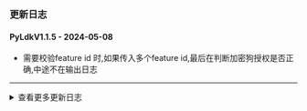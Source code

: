### 更新日志


#### PyLdkV1.1.5 - 2024-05-08
* 需要校验feature id 时,如果传入多个feature id,最后在判断加密狗授权是否正确,中途不在输出日志
---


<details onclose>
<summary>查看更多更新日志</summary>

#### PyLdkV1.1.4 - 2023-05-08
* 初始化的时候就需要校验feature id 是否存在
---


#### PyLdkV1.1.3 - 2023-05-08
* 支持自定义授权ID登录
* 自动打包使用最新的ubuntu
---

#### PyLdkV1.1.2 - 2023-03-24
* login直接返回haspStruct
---

#### PyLdkV1.1.1 - 2023-03-20
* long_description_content_type使用Markdown协议
---

#### PyLdkV1.1.0 - 2023-03-20
* long_description使用README.md文档
---

#### PyLdkV1.0.9 - 2023-03-20
* 当前加密狗驱动版本过低的判断
---

#### PyLdkV1.0.8 - 2023-03-20
* 解决加密狗无限制登录次数的判断
---


#### PyLdkV1.0.7 - 2023-03-20
* 重新优化加密狗状态检测流程
---
#### PyLdkV1.0.6 - 2023-03-20
* 解决加密狗拔出的异常情况
---


#### PyLdkV1.0.5 - 2023-03-20
* 支持上传pypi
---

#### PyLdkV1.0.4 - 2023-03-20
* 支持登出操作
---
#### PyLdkV1.0.3 - 2023-03-17
* 区分不同的操作系统版本
* 修改python版本打包
* 支持分别打包Linux x86_64 aarch64和Windows x86 x64架构的wheel包
---

#### PyLdkV1.0.2 - 2023-03-17
* 解决打包时无法引入so包的问题


#### PyLdkV1.0.1 - 2023-03-17
* 修改lib包的位置,重新打包
* 加入版本号
---

#### PyLdkV1.0.0 - 2023-03-16
* 从代码层直接控制加密狗,不再使用以前的代码加壳的方式
* 解决之前代码加壳的那种方式,同一局域网互相乱引用的方式
* 登录判断有无加密狗,获取加密狗的ID,获取登录次数,和最大登录次数
* 这样可以保证所有的现场使用都是同样一份代码,支持所有现场的更新
---
</details>